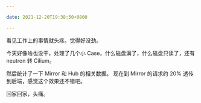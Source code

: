 ```yaml
---

date: 2021-12-20T19:38:50+0800

---
```


看见工作上的事情就头疼。觉得好没劲。

今天好像啥也没干，处理了几个小 Case，什么磁盘满了，什么磁盘只读了，还有 neutron 转 Cilium。

然后统计了一下 Mirror 和 Hub 的相关数据。 现在到 Mirror 的请求约 20% 透传到后端，感觉这个效果还不错吧。

回家回家，头痛。
